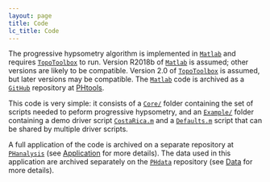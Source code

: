 ```yaml
---
layout: page
title: Code
lc_title: Code
---
```


The progressive hypsometry algorithm is implemented in 
[`Matlab`](https://www.mathworks.com/products/matlab.html) and requires 
[`TopoToolbox`](https://topotoolbox.wordpress.com/) to run. 
Version R2018b of [`Matlab`](https://www.mathworks.com/products/matlab.html) 
is assumed; other versions are likely to be compatible.
Version 2.0 of [`TopoToolbox`](https://topotoolbox.wordpress.com/) is assumed, but later
versions may be compatible.
The [`Matlab`](https://www.mathworks.com/products/matlab.html) code is archived as a 
[`GitHub`](https://github.com) repository at [PHtools](PHtools). 

This code is very simple: it consists of a 
[`Core/`](https://github.com/mcunningham917/PHtools/tree/master/Core) folder 
containing the set of scripts needed to peform progressive hypsometry, 
and an [`Example/`](https://github.com/mcunningham917/PHtools/tree/master/Example) 
folder containing a demo driver script
[`CostaRica.m`](https://github.com/mcunningham917/PHtools/tree/master/Example/CostaRica.m) 
and a 
[`Defaults.m`](https://github.com/mcunningham917/PHtools/tree/master/Example/Defaults.m) 
script that can be shared by multiple driver scripts.

A full application of the code is archived on a separate repository 
at [`PHanalysis`](PHanalysis) (see [Application](/PHdoc/Application) for more details). 
The data used in this application are archived 
separately on the [`PHdata`](/PHdata) repository 
(see [Data](/PHdoc/Data) for more details). 